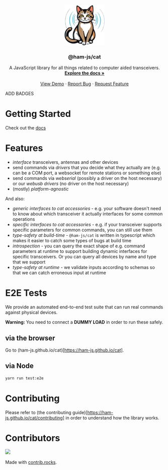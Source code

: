 <div align="center">
  <a href="https://github.com/ham-js/cat">
    <img src="https://raw.githubusercontent.com/ham-js/cat/main/docs/static/img/logo.png" alt="Logo" width="128" height="128" />
  </a>

<h3 align="center">@ham-js/cat</h3>

  <p align="center">
    A JavaScript library for all things related to computer aided transceivers.
    <br />
    <a href="https://ham-js.github.io/cat"><strong>Explore the docs »</strong></a>
    <br />
    <br />
    <a href="https://ham-js.github.io/cat">View Demo</a>
    &middot;
    <a href="https://github.com/ham-js/cat/issues/new?template=bug_report.md">Report Bug</a>
    &middot;
    <a href="https://github.com/ham-js/cat/issues/new?template=feature_request.md">Request Feature</a>
  </p>
</div>

ADD BADGES

# Getting Started

Check out the [docs](https://ham-js.github.io/cat/docs/getting-started!)

# Features

* *interface* transceivers, antennas and other devices
* send commands via *drivers* that you decide what they actually are (e.g. can be a COM port, a websocket for remote stations or something else)
* send commands via *webserial* (possibly a driver on the host necessary) or our *webusb drivers* (no driver on the host necessary)
* (mostly) *platform-agnostic*

And also:

* *generic interfaces to cat accessories* - e.g. your software doesn't need to know about which transceiver it actually interfaces for some common operations
* *specific interfaces to cat accessories* - e.g. if your transceiver supports specific parameters for common commands, you can still use them
* *type-safety at build-time* - `@ham-js/cat` is written in typescript which makes it easier to catch some types of bugs at build time
* *introspection* - you can query the exact shape of e.g. command parameters at runtime to support building dynamic interfaces for specific transceivers. Or you can query all devices by name and type that we support
* *type-safety at runtime* - we validate inputs according to schemas so that we can catch erroneous input at runtime

# E2E Tests

We provide an automated end-to-end test suite that can run real commands against physical devices.

**Warning:** You need to connect a **DUMMY LOAD** in order to run these safely.

## via the browser

Go to (ham-js.github.io/cat)[https://ham-js.github.io/cat].

## via Node

```bash
yarn run test:e2e
```

# Contributing

Please refer to (the contributing guide)[https://ham-js.github.io/cat/contributing] in order to understand how the library works.

# Contributors

<a href="https://github.com/ham-js/cat/graphs/contributors">
  <img src="https://contrib.rocks/image?repo=ham-js/cat" />
</a>

Made with [contrib.rocks](https://contrib.rocks).
